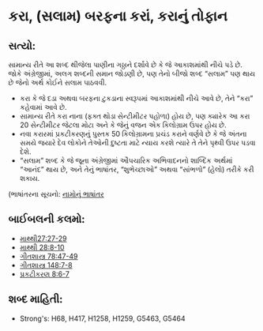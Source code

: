 # કરા, (સલામ) બરફના કરાં, કરાનું તોફાન

## સત્યો: 

સામાન્ય રીતે આ શબ્દ થીજેલા પાણીના ગઠ્ઠાને દર્શાવે છે કે જે આકાશમાંથી નીચે પડે છે.
જોકે અંગ્રેજીમાં, અલગ શબ્દની સમાન જોડણી છે, પણ તેનો બીજો શબ્દ “સલામ” પણ થાય છે જેનો અર્થ કોઈને સલામ પાઠવવી.

* કરા કે જે દડા અથવા બરફના ટુકડાના સ્વરૂપમાં આકાશમાંથી નીચે આવે છે, તેને “કરા” કહેવામાં આવે છે.
* સામાન્ય રીતે કરા નાના (ફક્ત થોડા સેન્ટીમીટર પહોળા) હોય છે, પણ ક્યારેક આ કરા 20 સેન્ટીમીટર જેટલા મોટા અને કે જેનું વજન એક કિલોગ્રામ ઉપર હોય છે.
* નવા કરારમાં પ્રકટીકરણનું પુસ્તક 50 કિલોગ્રામના પ્રચંડ કરાને વર્ણવે છે કે જે અંતના સમયે જયારે દેવ લોકોને તેઓની દુષ્ટતા માટે ન્યાય કરશે ત્યારે તે તેને પૃથ્વી ઉપર પડવા દેશે.
* “સલામ” શબ્દ કે જે જૂના અંગ્રેજીમાં ઔપચારિક અભિવાદનનો શાબ્દિક અર્થમાં “આનંદ” થાય છે, અને તેનું ભાષાંતર, “શુભેચ્છાઓ” અથવા “સાંભળો” (હેલો) તરીકે કરી શકાય.

(ભાષાંતરના સૂચનો: [નામોનું ભાષાંતર](rc://gu/ta/man/translate/translate-names)

## બાઈબલની કલમો: 

* [માથ્થી27:27-29](rc://gu/tn/help/mat/27/27)
* [માથ્થી 28:8-10](rc://gu/tn/help/mat/28/08)
* [ગીતશાસ્ત્ર 78:47-49](rc://gu/tn/help/psa/078/047)
* [ગીતશાસ્ત્ર 148:7-8](rc://gu/tn/help/psa/148/007)
* [પ્રકટીકરણ 8:6-7](rc://gu/tn/help/rev/08/06)

## શબ્દ માહિતી: 

* Strong's: H68, H417, H1258, H1259, G5463, G5464
